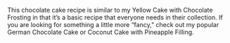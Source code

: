 This chocolate cake recipe is similar to my Yellow Cake with Chocolate Frosting in that it’s a basic recipe that everyone needs in their collection.  If you are looking for something a little more “fancy,” check out my popular German Chocolate Cake or Coconut Cake with Pineapple Filling.